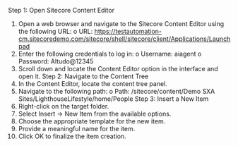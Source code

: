 Step 1: Open Sitecore Content Editor
1.	Open a web browser and navigate to the Sitecore Content Editor using the following URL:
o	URL: https://testautomation-cm.sitecoredemo.com/sitecore/shell/sitecore/client/Applications/Launchpad
2.	Enter the following credentials to log in:
o	Username: aiagent
o	Password: Altudo@12345
3.	Scroll down and locate the Content Editor option in the interface and open it.
Step 2: Navigate to the Content Tree
1.	In the Content Editor, locate the content tree panel.
2.	Navigate to the following path:
o	Path: /sitecore/content/Demo SXA Sites/LighthouseLifestyle/home/People
Step 3: Insert a New Item
1.	Right-click on the target folder.
2.	Select Insert → New Item from the available options.
3.	Choose the appropriate template for the new item.
4.	Provide a meaningful name for the item.
5.	Click OK to finalize the item creation.
